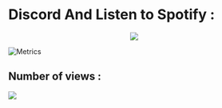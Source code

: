 # Discord And Listen to Spotify :
<p align="center">
<img src="https://discord.c99.nl/widget/theme-2/549348220292038656.png">
</p>

![Metrics](https://metrics.lecoq.io/lalique-exe?template=classic&stars=1&followup=1&languages=1&lines=1&repositories=1&gists=1&introduction=1&pagespeed=1&achievements=1&repositories=100&repositories.batch=100&repositories.forks=false&repositories.affiliations=owner&languages.limit=5&languages.threshold=0%25&languages.colors=github&languages.aliases=HTML5%20CSS3%20JavaScript&languages.sections=most-used&languages.indepth=false&languages.analysis.timeout=1&languages.categories=markup%2C%20programming&languages.recent.categories=markup%2C%20programming&languages.recent.load=300&languages.recent.days=4&stars.limit=4&followup.sections=repositories&followup.indepth=true&achievements.threshold=C&achievements.secrets=true&achievements.display=detailed&achievements.limit=0&introduction.title=true&pagespeed.url=.user.website&pagespeed.detailed=false&pagespeed.screenshot=false&config.timezone=Europe%2FParis&config.twemoji=true&config.octicon=true&config.display=large)

## Number of views :
<img src="https://profile-counter.glitch.me/lalique-exe/count.svg">
